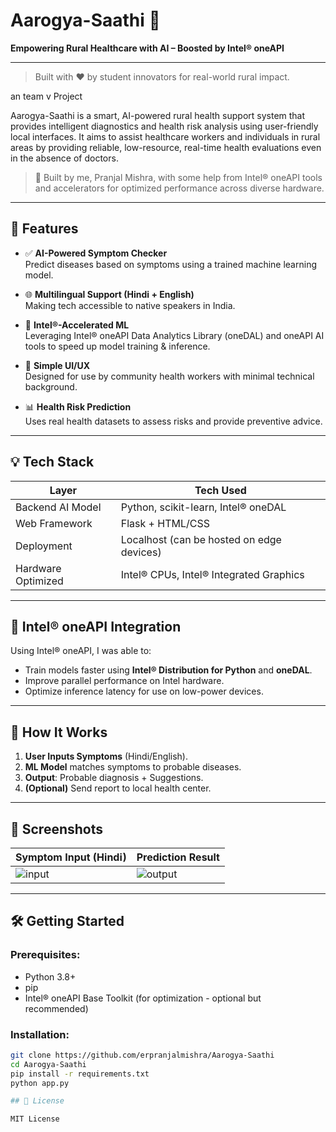 # Aarogya-Saathi 💊  
**Empowering Rural Healthcare with AI – Boosted by Intel® oneAPI**

---

> Built with ❤️ by student innovators for real-world rural impact.

an team v Project


Aarogya-Saathi is a smart, AI-powered rural health support system that provides intelligent diagnostics and health risk analysis using user-friendly local interfaces. It aims to assist healthcare workers and individuals in rural areas by providing reliable, low-resource, real-time health evaluations even in the absence of doctors.

> 🚀 Built by me, Pranjal Mishra, with some help from Intel® oneAPI tools and accelerators for optimized performance across diverse hardware.

---

## 🔧 Features

- ✅ **AI-Powered Symptom Checker**  
  Predict diseases based on symptoms using a trained machine learning model.

- 🌐 **Multilingual Support (Hindi + English)**  
  Making tech accessible to native speakers in India.

- 🧠 **Intel®-Accelerated ML**  
  Leveraging Intel® oneAPI Data Analytics Library (oneDAL) and oneAPI AI tools to speed up model training & inference.

- 📱 **Simple UI/UX**  
  Designed for use by community health workers with minimal technical background.

- 📊 **Health Risk Prediction**  
  Uses real health datasets to assess risks and provide preventive advice.

---

## 💡 Tech Stack

| Layer              | Tech Used                                    |
|-------------------|----------------------------------------------|
| Backend AI Model  | Python, scikit-learn, Intel® oneDAL          |
| Web Framework     | Flask + HTML/CSS                             |
| Deployment        | Localhost (can be hosted on edge devices)    |
| Hardware Optimized| Intel® CPUs, Intel® Integrated Graphics       |

---

## 🚀 Intel® oneAPI Integration

Using Intel® oneAPI, I was able to:

- Train models faster using **Intel® Distribution for Python** and **oneDAL**.
- Improve parallel performance on Intel hardware.
- Optimize inference latency for use on low-power devices.

---

## 🧪 How It Works

1. **User Inputs Symptoms** (Hindi/English).
2. **ML Model** matches symptoms to probable diseases.
3. **Output**: Probable diagnosis + Suggestions.
4. **(Optional)** Send report to local health center.

---

## 📸 Screenshots

| Symptom Input (Hindi) | Prediction Result |
|-----------------------|-------------------|
| ![input](screenshots/input.png) | ![output](screenshots/output.png) |

---

## 🛠️ Getting Started

### Prerequisites:
- Python 3.8+
- pip
- Intel® oneAPI Base Toolkit (for optimization - optional but recommended)

### Installation:

```bash
git clone https://github.com/erpranjalmishra/Aarogya-Saathi
cd Aarogya-Saathi
pip install -r requirements.txt
python app.py

## 📜 License

MIT License


